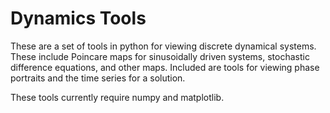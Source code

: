 # Dynamics Tools
These are a set of tools in python for viewing discrete dynamical systems. These include Poincare maps for sinusoidally driven systems, stochastic difference equations, and other maps. Included are tools for viewing phase portraits and the time series for a solution.

These tools currently require numpy and matplotlib. 
